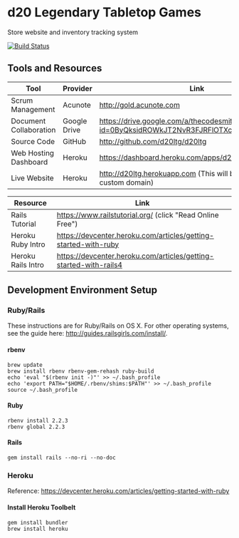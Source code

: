 # d20 Legendary Tabletop Games

Store website and inventory tracking system

[![Build Status](https://travis-ci.org/d20ltg/d20ltg.svg)](https://travis-ci.org/d20ltg/d20ltg)

## Tools and Resources

Tool                   | Provider     | Link
---------------------- | ------------ | -----------------------
Scrum Management       | Acunote      | http://gold.acunote.com
Document Collaboration | Google Drive | https://drive.google.com/a/thecodesmith.com/folderview?id=0ByQksidROWkJT2NvR3FJRFlOTXc&usp=sharing
Source Code            | GitHub       | http://github.com/d20ltg/d20ltg
Web Hosting Dashboard  | Heroku       | https://dashboard.heroku.com/apps/d20ltg
Live Website           | Heroku       | http://d20ltg.herokuapp.com (This will be updated with custom domain)


Resource               | Link
---------------------- | -----------------------
Rails Tutorial         | https://www.railstutorial.org/ (click "Read Online Free")
Heroku Ruby Intro      | https://devcenter.heroku.com/articles/getting-started-with-ruby
Heroku Rails Intro     | https://devcenter.heroku.com/articles/getting-started-with-rails4

## Development Environment Setup

### Ruby/Rails

These instructions are for Ruby/Rails on OS X. For other operating systems, see the guide here:
http://guides.railsgirls.com/install/.

#### rbenv

    brew update
    brew install rbenv rbenv-gem-rehash ruby-build
    echo 'eval "$(rbenv init -)"' >> ~/.bash_profile
    echo 'export PATH="$HOME/.rbenv/shims:$PATH"' >> ~/.bash_profile
    source ~/.bash_profile

#### Ruby

    rbenv install 2.2.3
    rbenv global 2.2.3

#### Rails

    gem install rails --no-ri --no-doc

### Heroku

Reference: https://devcenter.heroku.com/articles/getting-started-with-ruby

#### Install Heroku Toolbelt

    gem install bundler
    brew install heroku
